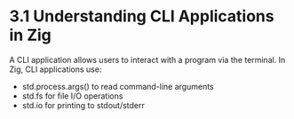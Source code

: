 # 3.1 Understanding CLI Applications in Zig

A CLI application allows users to interact with a program via the terminal. In Zig, CLI applications use:

- std.process.args() to read command-line arguments
- std.fs for file I/O operations
- std.io for printing to stdout/stderr